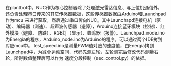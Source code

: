 在plantbot中，NUC作为核心控制器除了处理激光雷达信息、与上位机通信外，还负责处理串口传来的其它传感器数据，这些传感器数据由Arduino和Launchpad作为mcu
来进行获取，然后通过串口传向NUC。其中Launchapd连接电机（驱动）、编码器（测速）、超声波传感器（避障），Arduino连接蓝牙模块（控制）、红外模块（避障、
防跌）、RGB灯（显示）、蜂鸣器（报警）。Launchpad_node.ino为Energia的程序，Arduino_node.ino为Arduino的程序，可以通过两个IDE拷到对应mcu中。
test_speed.ino是测量PWM值对应的速度值，由Energia拷到Launchpad中，为减小运动空间，代码先测左轮，左轮测完后修改代码测量右轮，所得数值整理后可以作为
速度分段控制（sec_control.py）的依据。
 
